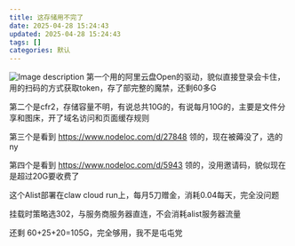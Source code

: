 ```yaml
---
title: 这存储用不完了
date: 2025-04-28 15:24:43
updated: 2025-04-28 15:24:43
tags: []
categories: 默认
---
```


![Image description](https://s.rmimg.com/2025-04-28/1745845841-390892-2025-04-28-210911.png)
第一个用的阿里云盘Open的驱动，貌似直接登录会卡住，用的扫码的方式获取token，存了部完整的魔禁，还剩60多G

第二个是cfr2，存储容量不明，有说总共10G的，有说每月10G的，主要是文件分享和图床，开了域名访问和页面缓存规则

第三个是看到 https://www.nodeloc.com/d/27848 领的，现在被薅没了，选的ny

第四个是看到 https://www.nodeloc.com/d/5943 领的，没用邀请码，貌似现在是超过20G要收费了

这个Alist部署在claw cloud run上，每月5刀赠金，消耗0.04每天，完全没问题

挂载时策略选302，与服务商服务器直连，不会消耗alist服务器流量

还剩 60+25+20=105G，完全够用，我不是屯屯党

